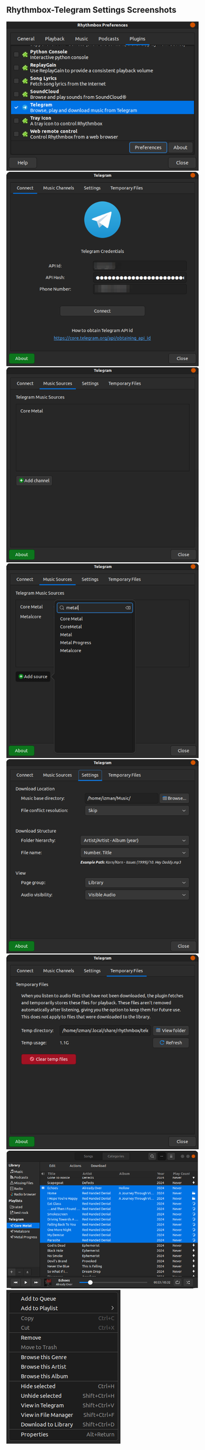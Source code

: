 ## Rhythmbox-Telegram Settings Screenshots

[//]: # (![Telegram playlist in Rhythmbox]&#40;screenshots/playlist.png&#41;)
[//]: # (![Telegram Authorization - Entering code]&#40;screenshots/code.png&#41;)

![Rhythmbox settings - Enabling Telegram plugin](settings.png)
![Rhythmbox-Telegram Settings - Connect](prefs-2.png)
![Rhythmbox-Telegram Settings - View Channels](prefs-4.png)
![Rhythmbox-Telegram Settings - Add Channels](prefs-3.png)
![Rhythmbox-Telegram Settings - Base Settings](prefs-5.png)
![Rhythmbox-Telegram Settings - Temporary Files](prefs-6.png)
![Rhythmbox Telegram playlist in Rhythmbox](playlist.png)
![Rhythmbox Telegram - plugin menu](menu.png)
